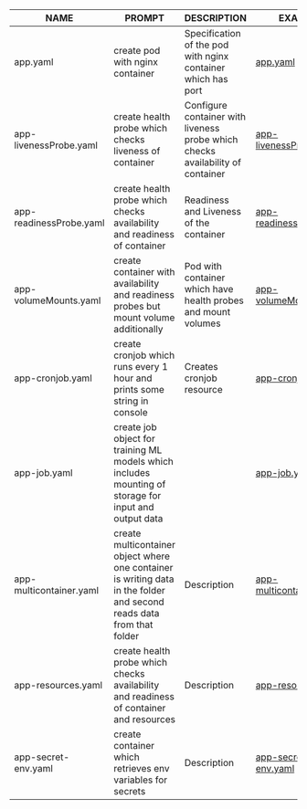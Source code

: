 | **NAME**              | **PROMPT**                     | **DESCRIPTION**                    | **EXAMPLE**                       |
|-----------------------|--------------------------------|------------------------------------|-----------------------------------|
| app.yaml | create pod with nginx container |  Specification of the pod with nginx container which has port | [app.yaml](./yaml/app.yaml) |
| app-livenessProbe.yaml | create health probe which checks liveness of container | Configure container with liveness <br> probe which checks availability of container | [app-livenessProbe.yaml](./yaml/app-livenessProbe.yaml) |    
| app-readinessProbe.yaml | create health probe which checks availability and readiness of container | Readiness and Liveness of the container | [app-readinessProbe.yaml](./yaml/app-readinessProbe.yaml) |
| app-volumeMounts.yaml | create container with availability <br> and readiness probes but mount volume additionally | Pod with container which have health probes and mount volumes | [app-volumeMounts.yaml](./yaml/app-volumeMounts.yaml) |
| app-cronjob.yaml | create cronjob which runs every 1 hour and prints some string in console | Creates cronjob resource | [app-cronjob.yaml](./yaml/app-cronjob.yaml) |
| app-job.yaml | create job object for training ML models which includes mounting of storage for input and output data | | [app-job.yaml](./yaml/app-job.yaml) |
| app-multicontainer.yaml | create multicontainer object where one container is writing data in the folder and second reads data from that folder | Description | [app-multicontainer.yaml](./yaml/app-multicontainer.yaml) |
| app-resources.yaml | create health probe which checks availability and readiness of container and resources | Description | [app-resources.yaml](./yaml/app-resources.yaml) |
| app-secret-env.yaml | create container which retrieves env variables for secrets | Description | [app-secret-env.yaml](./yaml/app-secret-env.yaml) | 
